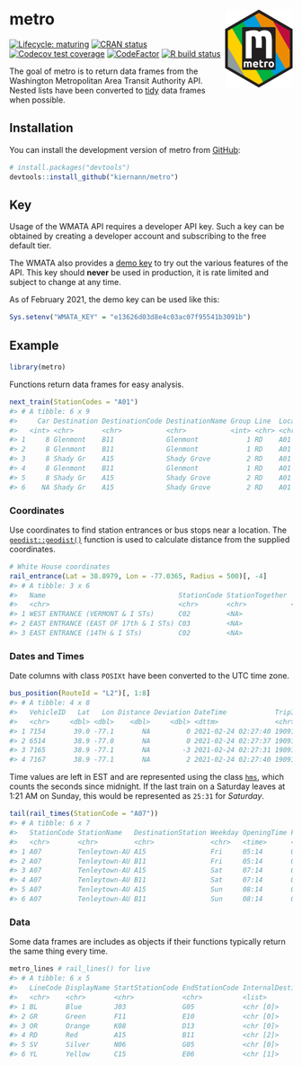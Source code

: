 
<!-- README.md is generated from README.Rmd. Please edit that file -->

# metro <img src='man/figures/logo.png' align="right" height="139" />

<!-- badges: start -->

[![Lifecycle:
maturing](https://lifecycle.r-lib.org/articles/figures/lifecycle-maturing.svg)](https://lifecycle.r-lib.org/articles/stages.html)
[![CRAN
status](https://www.r-pkg.org/badges/version/metro)](https://CRAN.R-project.org/package=metro)
[![Codecov test
coverage](https://codecov.io/gh/kiernann/metro/branch/master/graph/badge.svg)](https://codecov.io/gh/kiernann/metro?branch=master)
[![CodeFactor](https://www.codefactor.io/repository/github/kiernann/metro/badge)](https://www.codefactor.io/repository/github/kiernann/metro)
[![R build
status](https://github.com/kiernann/metro/workflows/R-CMD-check/badge.svg)](https://github.com/kiernann/metro/actions)
<!-- badges: end -->

The goal of metro is to return data frames from the Washington
Metropolitan Area Transit Authority API. Nested lists have been
converted to [tidy](https://en.wikipedia.org/wiki/Tidy_data) data frames
when possible.

## Installation

You can install the development version of metro from
[GitHub](https://github.com/kiernann/metro):

``` r
# install.packages("devtools")
devtools::install_github("kiernann/metro")
```

## Key

Usage of the WMATA API requires a developer API key. Such a key can be
obtained by creating a developer account and subscribing to the free
default tier.

The WMATA also provides a [demo
key](https://developer.wmata.com/products/5475f236031f590f380924ff) to
try out the various features of the API. This key should **never** be
used in production, it is rate limited and subject to change at any
time.

As of February 2021, the demo key can be used like this:

``` r
Sys.setenv("WMATA_KEY" = "e13626d03d8e4c03ac07f95541b3091b")
```

## Example

``` r
library(metro)
```

Functions return data frames for easy analysis.

``` r
next_train(StationCodes = "A01")
#> # A tibble: 6 x 9
#>     Car Destination DestinationCode DestinationName Group Line  LocationCode LocationName   Min
#>   <int> <chr>       <chr>           <chr>           <int> <chr> <chr>        <chr>        <int>
#> 1     8 Glenmont    B11             Glenmont            1 RD    A01          Metro Center     2
#> 2     8 Glenmont    B11             Glenmont            1 RD    A01          Metro Center     6
#> 3     8 Shady Gr    A15             Shady Grove         2 RD    A01          Metro Center    10
#> 4     8 Glenmont    B11             Glenmont            1 RD    A01          Metro Center    11
#> 5     8 Shady Gr    A15             Shady Grove         2 RD    A01          Metro Center    23
#> 6    NA Shady Gr    A15             Shady Grove         2 RD    A01          Metro Center    39
```

### Coordinates

Use coordinates to find station entrances or bus stops near a location.
The [`geodist::geodist()`](https://github.com/hypertidy/geodist)
function is used to calculate distance from the supplied coordinates.

``` r
# White House coordinates
rail_entrance(Lat = 38.8979, Lon = -77.0365, Radius = 500)[, -4]
#> # A tibble: 3 x 6
#>   Name                                 StationCode StationTogether   Lat   Lon Distance
#>   <chr>                                <chr>       <chr>           <dbl> <dbl>    <dbl>
#> 1 WEST ENTRANCE (VERMONT & I STs)      C02         <NA>             38.9 -77.0     383.
#> 2 EAST ENTRANCE (EAST OF 17th & I STs) C03         <NA>             38.9 -77.0     430.
#> 3 EAST ENTRANCE (14TH & I STs)         C02         <NA>             38.9 -77.0     499.
```

### Dates and Times

Date columns with class `POSIXt` have been converted to the UTC time
zone.

``` r
bus_position(RouteId = "L2")[, 1:8]
#> # A tibble: 4 x 8
#>   VehicleID   Lat   Lon Distance Deviation DateTime            TripID     RouteID
#>   <chr>     <dbl> <dbl>    <dbl>     <dbl> <dttm>              <chr>      <chr>  
#> 1 7154       39.0 -77.1       NA         0 2021-02-24 02:27:40 1909112020 L2     
#> 2 6514       38.9 -77.0       NA         0 2021-02-24 02:27:37 1909149020 L2     
#> 3 7165       38.9 -77.1       NA        -3 2021-02-24 02:27:31 1909113020 L2     
#> 4 7167       38.9 -77.1       NA         2 2021-02-24 02:27:40 1909150020 L2
```

Time values are left in EST and are represented using the class
[`hms`](https://github.com/tidyverse/hms/issues/28), which counts the
seconds since midnight. If the last train on a Saturday leaves at 1:21
AM on Sunday, this would be represented as `25:31` for *Saturday*.

``` r
tail(rail_times(StationCode = "A07"))
#> # A tibble: 6 x 7
#>   StationCode StationName   DestinationStation Weekday OpeningTime FirstTime LastTime
#>   <chr>       <chr>         <chr>              <chr>   <time>      <time>    <time>  
#> 1 A07         Tenleytown-AU A15                Fri     05:14       05:46     25:21   
#> 2 A07         Tenleytown-AU B11                Fri     05:14       05:24     24:49   
#> 3 A07         Tenleytown-AU A15                Sat     07:14       07:46     25:21   
#> 4 A07         Tenleytown-AU B11                Sat     07:14       07:24     24:49   
#> 5 A07         Tenleytown-AU A15                Sun     08:14       08:46     23:21   
#> 6 A07         Tenleytown-AU B11                Sun     08:14       08:24     22:49
```

### Data

Some data frames are includes as objects if their functions typically
return the same thing every time.

``` r
metro_lines # rail_lines() for live
#> # A tibble: 6 x 5
#>   LineCode DisplayName StartStationCode EndStationCode InternalDestination
#>   <chr>    <chr>       <chr>            <chr>          <list>             
#> 1 BL       Blue        J03              G05            <chr [0]>          
#> 2 GR       Green       F11              E10            <chr [0]>          
#> 3 OR       Orange      K08              D13            <chr [0]>          
#> 4 RD       Red         A15              B11            <chr [2]>          
#> 5 SV       Silver      N06              G05            <chr [0]>          
#> 6 YL       Yellow      C15              E06            <chr [1]>
```

<!-- refs: start -->
<!-- refs: end -->
